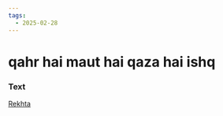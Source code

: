 ```yaml
---
tags:
  - 2025-02-28
---
```

# qahr hai maut hai qaza hai ishq

### Text
[Rekhta](https://www.rekhta.org/ghazals/qahr-hai-maut-hai-qazaa-hai-ishq-momin-khan-momin-ghazals?lang=ur)

